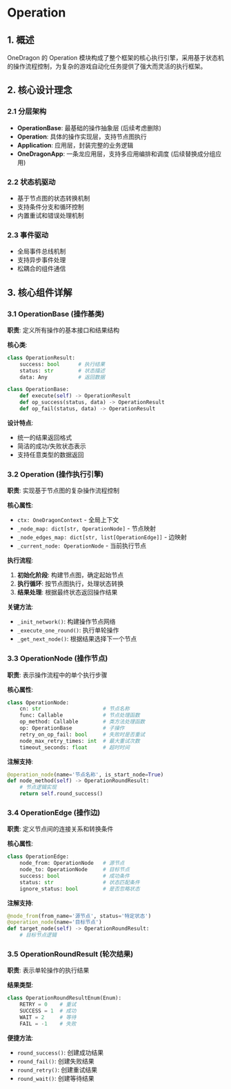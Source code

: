 # Operation

## 1. 概述

OneDragon 的 Operation 模块构成了整个框架的核心执行引擎，采用基于状态机的操作流程控制，为复杂的游戏自动化任务提供了强大而灵活的执行框架。

## 2. 核心设计理念

### 2.1 分层架构
- **OperationBase**: 最基础的操作抽象层 (后续考虑删除)
- **Operation**: 具体的操作实现层，支持节点图执行
- **Application**: 应用层，封装完整的业务逻辑
- **OneDragonApp**: 一条龙应用层，支持多应用编排和调度 (后续替换成分组应用)

### 2.2 状态机驱动
- 基于节点图的状态转换机制
- 支持条件分支和循环控制
- 内置重试和错误处理机制

### 2.3 事件驱动
- 全局事件总线机制
- 支持异步事件处理
- 松耦合的组件通信

## 3. 核心组件详解

### 3.1 OperationBase (操作基类)

**职责**: 定义所有操作的基本接口和结果结构

**核心类**:
```python
class OperationResult:
    success: bool      # 执行结果
    status: str        # 状态描述
    data: Any          # 返回数据

class OperationBase:
    def execute(self) -> OperationResult
    def op_success(status, data) -> OperationResult
    def op_fail(status, data) -> OperationResult
```

**设计特点**:
- 统一的结果返回格式
- 简洁的成功/失败状态表示
- 支持任意类型的数据返回

### 3.2 Operation (操作执行引擎)

**职责**: 实现基于节点图的复杂操作流程控制

**核心属性**:
- `ctx: OneDragonContext` - 全局上下文
- `_node_map: dict[str, OperationNode]` - 节点映射
- `_node_edges_map: dict[str, list[OperationEdge]]` - 边映射
- `_current_node: OperationNode` - 当前执行节点

**执行流程**:
1. **初始化阶段**: 构建节点图，确定起始节点
2. **执行循环**: 按节点图执行，处理状态转换
3. **结果处理**: 根据最终状态返回操作结果

**关键方法**:
- `_init_network()`: 构建操作节点网络
- `_execute_one_round()`: 执行单轮操作
- `_get_next_node()`: 根据结果选择下一个节点

### 3.3 OperationNode (操作节点)

**职责**: 表示操作流程中的单个执行步骤

**核心属性**:
```python
class OperationNode:
    cn: str                    # 节点名称
    func: Callable             # 节点处理函数
    op_method: Callable        # 类方法处理函数
    op: OperationBase          # 子操作
    retry_on_op_fail: bool     # 失败时是否重试
    node_max_retry_times: int  # 最大重试次数
    timeout_seconds: float     # 超时时间
```

**注解支持**:
```python
@operation_node(name='节点名称', is_start_node=True)
def node_method(self) -> OperationRoundResult:
    # 节点逻辑实现
    return self.round_success()
```

### 3.4 OperationEdge (操作边)

**职责**: 定义节点间的连接关系和转换条件

**核心属性**:
```python
class OperationEdge:
    node_from: OperationNode   # 源节点
    node_to: OperationNode     # 目标节点
    success: bool              # 成功条件
    status: str                # 状态匹配条件
    ignore_status: bool        # 是否忽略状态
```

**注解支持**:
```python
@node_from(from_name='源节点', status='特定状态')
@operation_node(name='目标节点')
def target_node(self) -> OperationRoundResult:
    # 目标节点逻辑
```

### 3.5 OperationRoundResult (轮次结果)

**职责**: 表示单轮操作的执行结果

**结果类型**:
```python
class OperationRoundResultEnum(Enum):
    RETRY = 0    # 重试
    SUCCESS = 1  # 成功
    WAIT = 2     # 等待
    FAIL = -1    # 失败
```

**便捷方法**:
- `round_success()`: 创建成功结果
- `round_fail()`: 创建失败结果
- `round_retry()`: 创建重试结果
- `round_wait()`: 创建等待结果
